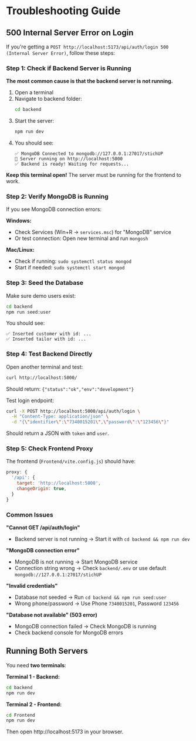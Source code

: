 # Troubleshooting Guide

## 500 Internal Server Error on Login

If you're getting a `POST http://localhost:5173/api/auth/login 500 (Internal Server Error)`, follow these steps:

### Step 1: Check if Backend Server is Running

**The most common cause is that the backend server is not running.**

1. Open a terminal
2. Navigate to backend folder:
   ```bash
   cd backend
   ```
3. Start the server:
   ```bash
   npm run dev
   ```
4. You should see:
   ```
   ✅ MongoDB Connected to mongodb://127.0.0.1:27017/stichUP
   🚀 Server running on http://localhost:5000
   ✅ Backend is ready! Waiting for requests...
   ```

**Keep this terminal open!** The server must be running for the frontend to work.

### Step 2: Verify MongoDB is Running

If you see MongoDB connection errors:

**Windows:**
- Check Services (Win+R → `services.msc`) for "MongoDB" service
- Or test connection: Open new terminal and run `mongosh`

**Mac/Linux:**
- Check if running: `sudo systemctl status mongod`
- Start if needed: `sudo systemctl start mongod`

### Step 3: Seed the Database

Make sure demo users exist:

```bash
cd backend
npm run seed:user
```

You should see:
```
✅ Inserted customer with id: ...
✅ Inserted tailor with id: ...
```

### Step 4: Test Backend Directly

Open another terminal and test:
```bash
curl http://localhost:5000/
```

Should return: `{"status":"ok","env":"development"}`

Test login endpoint:
```bash
curl -X POST http://localhost:5000/api/auth/login \
  -H "Content-Type: application/json" \
  -d "{\"identifier\":\"7340015201\",\"password\":\"123456\"}"
```

Should return a JSON with `token` and `user`.

### Step 5: Check Frontend Proxy

The frontend (`Frontend/vite.config.js`) should have:
```js
proxy: {
  '/api': {
    target: 'http://localhost:5000',
    changeOrigin: true,
  }
}
```

### Common Issues

**"Cannot GET /api/auth/login"**
- Backend server is not running → Start it with `cd backend && npm run dev`

**"MongoDB connection error"**
- MongoDB is not running → Start MongoDB service
- Connection string wrong → Check `backend/.env` or use default `mongodb://127.0.0.1:27017/stichUP`

**"Invalid credentials"**
- Database not seeded → Run `cd backend && npm run seed:user`
- Wrong phone/password → Use Phone `7340015201`, Password `123456`

**"Database not available" (503 error)**
- MongoDB connection failed → Check MongoDB is running
- Check backend console for MongoDB errors

## Running Both Servers

You need **two terminals**:

**Terminal 1 - Backend:**
```bash
cd backend
npm run dev
```

**Terminal 2 - Frontend:**
```bash
cd Frontend
npm run dev
```

Then open http://localhost:5173 in your browser.

